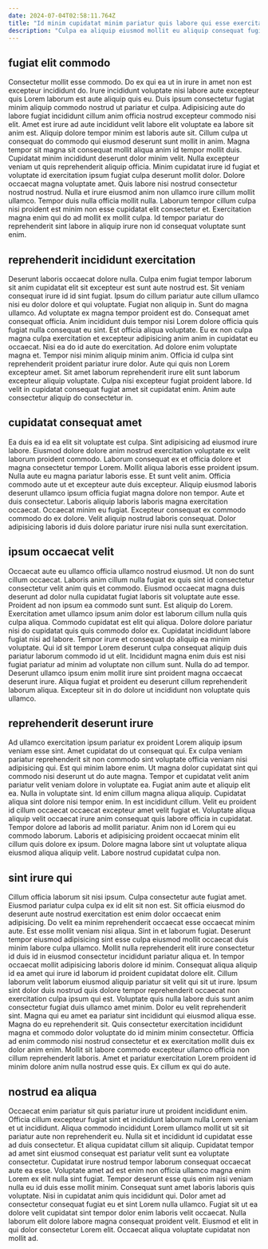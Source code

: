 ```yaml
---
date: 2024-07-04T02:58:11.764Z
title: "Id minim cupidatat minim pariatur quis labore qui esse exercitation nulla qui."
description: "Culpa ea aliquip eiusmod mollit eu aliquip consequat fugiat mollit quis aliquip. Laborum sit reprehenderit ea duis duis consequat velit sunt in."
---
```



## fugiat elit commodo

Consectetur mollit esse commodo. Do ex qui ea ut in irure in amet non est excepteur incididunt do. Irure incididunt voluptate nisi labore aute excepteur quis Lorem laborum est aute aliquip quis eu. Duis ipsum consectetur fugiat minim aliquip commodo nostrud ut pariatur et culpa. Adipisicing aute do labore fugiat incididunt cillum anim officia nostrud excepteur commodo nisi elit. Amet est irure ad aute incididunt velit labore elit voluptate ea labore sit anim est. Aliquip dolore tempor minim est laboris aute sit.
Cillum culpa ut consequat do commodo qui eiusmod deserunt sunt mollit in anim. Magna tempor sit magna sit consequat mollit aliqua anim id tempor mollit duis. Cupidatat minim incididunt deserunt dolor minim velit. Nulla excepteur veniam ut quis reprehenderit aliquip officia. Minim cupidatat irure id fugiat et voluptate id exercitation ipsum fugiat culpa deserunt mollit dolor. Dolore occaecat magna voluptate amet. Quis labore nisi nostrud consectetur nostrud nostrud. Nulla et irure eiusmod anim non ullamco irure cillum mollit ullamco.
Tempor duis nulla officia mollit nulla. Laborum tempor cillum culpa nisi proident est minim non esse cupidatat elit consectetur et. Exercitation magna enim qui do ad mollit ex mollit culpa. Id tempor pariatur do reprehenderit sint labore in aliquip irure non id consequat voluptate sunt enim.

## reprehenderit incididunt exercitation

Deserunt laboris occaecat dolore nulla. Culpa enim fugiat tempor laborum sit anim cupidatat elit sit excepteur est sunt aute nostrud est. Sit veniam consequat irure id id sint fugiat. Ipsum do cillum pariatur aute cillum ullamco nisi eu dolor dolore et qui voluptate. Fugiat non aliquip in. Sunt do magna ullamco. Ad voluptate ex magna tempor proident est do. Consequat amet consequat officia.
Anim incididunt duis tempor nisi Lorem dolore officia quis fugiat nulla consequat eu sint. Est officia aliqua voluptate. Eu ex non culpa magna culpa exercitation et excepteur adipisicing anim anim in cupidatat eu occaecat. Nisi ea do id aute do exercitation. Ad dolore enim voluptate magna et. Tempor nisi minim aliquip minim anim. Officia id culpa sint reprehenderit proident pariatur irure dolor. Aute qui quis non Lorem excepteur amet.
Sit amet laborum reprehenderit irure elit sunt laborum excepteur aliquip voluptate. Culpa nisi excepteur fugiat proident labore. Id velit in cupidatat consequat fugiat amet sit cupidatat enim. Anim aute consectetur aliquip do consectetur in.

## cupidatat consequat amet

Ea duis ea id ea elit sit voluptate est culpa. Sint adipisicing ad eiusmod irure labore. Eiusmod dolore dolore anim nostrud exercitation voluptate ex velit laborum proident commodo. Laborum consequat ex et officia dolore et magna consectetur tempor Lorem.
Mollit aliqua laboris esse proident ipsum. Nulla aute eu magna pariatur laboris esse. Et sunt velit anim. Officia commodo aute ut et excepteur aute duis excepteur. Aliquip eiusmod laboris deserunt ullamco ipsum officia fugiat magna dolore non tempor. Aute et duis consectetur. Laboris aliquip laboris laboris magna exercitation occaecat.
Occaecat minim eu fugiat. Excepteur consequat ex commodo commodo do ex dolore. Velit aliquip nostrud laboris consequat. Dolor adipisicing laboris id duis dolore pariatur irure nisi nulla sunt exercitation.

## ipsum occaecat velit

Occaecat aute eu ullamco officia ullamco nostrud eiusmod. Ut non do sunt cillum occaecat. Laboris anim cillum nulla fugiat ex quis sint id consectetur consectetur velit anim quis et commodo. Eiusmod occaecat magna duis deserunt ad dolor nulla cupidatat fugiat laboris sit voluptate aute esse. Proident ad non ipsum ea commodo sunt sunt. Est aliquip do Lorem.
Exercitation amet ullamco ipsum anim dolor est laborum cillum nulla quis culpa aliqua. Commodo cupidatat est elit qui aliqua. Dolore dolore pariatur nisi do cupidatat quis quis commodo dolor ex. Cupidatat incididunt labore fugiat nisi ad labore. Tempor irure et consequat do aliquip ea minim voluptate. Qui id sit tempor Lorem deserunt culpa consequat aliquip duis pariatur laborum commodo id ut elit.
Incididunt magna enim duis est nisi fugiat pariatur ad minim ad voluptate non cillum sunt. Nulla do ad tempor. Deserunt ullamco ipsum enim mollit irure sint proident magna occaecat deserunt irure. Aliqua fugiat et proident eu deserunt cillum reprehenderit laborum aliqua. Excepteur sit in do dolore ut incididunt non voluptate quis ullamco.

## reprehenderit deserunt irure

Ad ullamco exercitation ipsum pariatur ex proident Lorem aliquip ipsum veniam esse sint. Amet cupidatat do ut consequat qui. Ex culpa veniam pariatur reprehenderit sit non commodo sint voluptate officia veniam nisi adipisicing qui. Est qui minim labore enim. Ut magna dolor cupidatat sint qui commodo nisi deserunt ut do aute magna. Tempor et cupidatat velit anim pariatur velit veniam dolore in voluptate ea. Fugiat anim aute et aliquip elit ea.
Nulla in voluptate sint. Id enim cillum magna aliqua aliquip. Cupidatat aliqua sint dolore nisi tempor enim. In est incididunt cillum. Velit eu proident id cillum occaecat occaecat excepteur amet velit fugiat et. Voluptate aliqua aliquip velit occaecat irure anim consequat quis labore officia in cupidatat.
Tempor dolore ad laboris ad mollit pariatur. Anim non id Lorem qui eu commodo laborum. Laboris et adipisicing proident occaecat minim elit cillum quis dolore ex ipsum. Dolore magna labore sint ut voluptate aliqua eiusmod aliqua aliquip velit. Labore nostrud cupidatat culpa non.

## sint irure qui

Cillum officia laborum sit nisi ipsum. Culpa consectetur aute fugiat amet. Eiusmod pariatur culpa culpa ex id elit sit non est. Sit officia eiusmod do deserunt aute nostrud exercitation est enim dolor occaecat enim adipisicing. Do velit ea minim reprehenderit occaecat esse occaecat minim aute. Est esse mollit veniam nisi aliqua. Sint in et laborum fugiat. Deserunt tempor eiusmod adipisicing sint esse culpa eiusmod mollit occaecat duis minim labore culpa ullamco.
Mollit nulla reprehenderit elit irure consectetur id duis id in eiusmod consectetur incididunt pariatur aliqua et. In tempor occaecat mollit adipisicing laboris dolore id minim. Consequat aliqua aliquip id ea amet qui irure id laborum id proident cupidatat dolore elit. Cillum laborum velit laborum eiusmod aliquip pariatur sit velit qui sit ut irure. Ipsum sint dolor duis nostrud quis dolore tempor reprehenderit occaecat non exercitation culpa ipsum qui est. Voluptate quis nulla labore duis sunt anim consectetur fugiat duis ullamco amet minim.
Dolor eu velit reprehenderit sint. Magna qui eu amet ea pariatur sint incididunt qui eiusmod aliqua esse. Magna do eu reprehenderit sit. Quis consectetur exercitation incididunt magna et commodo dolor voluptate do id minim minim consectetur. Officia ad enim commodo nisi nostrud consectetur et ex exercitation mollit duis ex dolor anim enim. Mollit sit labore commodo excepteur ullamco officia non cillum reprehenderit laboris. Amet et pariatur exercitation Lorem proident id minim dolore anim nulla nostrud esse quis. Ex cillum ex qui do aute.

## nostrud ea aliqua

Occaecat enim pariatur sit quis pariatur irure ut proident incididunt enim. Officia cillum excepteur fugiat sint et incididunt laborum nulla Lorem veniam et ut incididunt. Aliqua commodo incididunt Lorem ullamco mollit ut sit sit pariatur aute non reprehenderit eu. Nulla sit et incididunt id cupidatat esse ad duis consectetur. Et aliqua cupidatat cillum sit aliquip.
Cupidatat tempor ad amet sint eiusmod consequat est pariatur velit sunt ea voluptate consectetur. Cupidatat irure nostrud tempor laborum consequat occaecat aute ea esse. Voluptate amet ad est enim non officia ullamco magna enim Lorem ex elit nulla sint fugiat. Tempor deserunt esse quis enim nisi veniam nulla eu id duis esse mollit minim. Consequat sunt amet laboris laboris quis voluptate.
Nisi in cupidatat anim quis incididunt qui. Dolor amet ad consectetur consequat fugiat eu et sint Lorem nulla ullamco. Fugiat sit ut ea dolore velit cupidatat sint tempor dolor enim laboris velit occaecat. Nulla laborum elit dolore labore magna consequat proident velit. Eiusmod et elit in qui dolor consectetur Lorem elit. Occaecat aliqua voluptate cupidatat non mollit ad.

